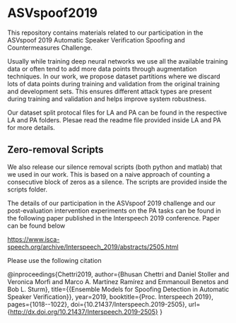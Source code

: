 # ASVspoof2019

This repository contains materials related to our participation in the ASVspoof 2019 Automatic Speaker Verification Spoofing and Countermeasures Challenge. 

Usually while training deep neural networks we use all the available training data or often tend to add more data points through augmentation techniques. In our work, we propose dataset partitions where we discard lots of data points during training and validation from the original training and development sets. This ensures different attack types are present during training and validation and helps improve system robustness.

Our dataset split protocal files for LA and PA can be found in the respective LA and PA folders. Plesae read the readme file provided inside LA and PA for more details.

## Zero-removal Scripts

We also release our silence removal scripts (both python and matlab) that we used in our work. This is based on a naive approach of counting a consecutive block of zeros as a silence. The scripts are provided inside the scripts folder.

The details of our participation in the ASVspoof 2019 challenge and our post-evaluation intervention experiments on the PA tasks can be found in the following paper published in the Interspeech 2019 conference. Paper can be found below

https://www.isca-speech.org/archive/Interspeech_2019/abstracts/2505.html


Please use the following citation

@inproceedings{Chettri2019,
  author={Bhusan Chettri and Daniel Stoller and Veronica Morfi and Marco A. Martínez Ramírez and Emmanouil Benetos and Bob L. Sturm},
  title={{Ensemble Models for Spoofing Detection in Automatic Speaker Verification}},
  year=2019,
  booktitle={Proc. Interspeech 2019},
  pages={1018--1022},
  doi={10.21437/Interspeech.2019-2505},
  url={http://dx.doi.org/10.21437/Interspeech.2019-2505}
}
